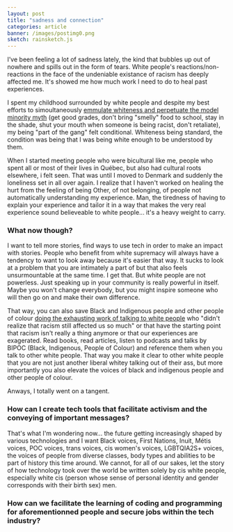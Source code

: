 ```yaml
---
layout: post
title: "sadness and connection"
categories: article
banner: /images/postimg0.png
sketch: rainsketch.js
---
```


I’ve been feeling a lot of sadness lately, the kind that bubbles up out of nowhere and spills out in the form of tears.  White people's reactions/non-reactions in the face of the undeniable existance of racism has deeply affected me. It's showed me how much work I need to do to heal past experiences.

I spent my childhood surrounded by white people and despite my best efforts to simoultaneously [emmulate whiteness and perpetuate the model minority myth](https://www.mic.com/p/no-more-model-minorities-its-time-for-asian-americans-to-confront-anti-blackness-22974833) (get good grades, don't bring "smelly" food to school, stay in the shade, shut your mouth when someone is being racist, don't retaliate), my being "part of the gang" felt conditional. Whiteness being standard, the condition was being that I was being white enough to be understood by them.  

When I started meeting people who were bicultural like me, people who spent all or most of their lives in Québec, but also had cultural roots elsewhere, i felt seen.  That was until I moved to Denmark and suddenly the loneliness set in all over again.  I realize that I haven't worked on healing the hurt from the feeling of being Other, of not belonging, of people not automatically understanding my experience.  Man, the tiredness of having to explain your experience and tailor it in a way that makes the very real experience sound believeable to white people... it's a heavy weight to carry. 

### What now though?

I want to tell more stories, find ways to use tech in order to make an impact with stories.  People who benefit from white supremacy will always have a tendency to want to look away because it's easier that way.  It sucks to look at a problem that you are intimately a part of but that also feels unsurmountable at the same time. I get that. But white people are not powerless.  Just speaking up in your community is really powerful in itself.  Maybe you won't change everybody, but you might inspire someone who will then go on and make their own difference. 

That way, you can also save Black and Indigenous people and other people of colour [doing the exhausting work of talking to white people](https://www.theguardian.com/world/2017/may/30/why-im-no-longer-talking-to-white-people-about-race) who "didn't realize that racism still affected us so much" or that have the starting point that racism isn't really a thing anymore or that our experiences are exagerated. Read books, read articles, listen to podcasts and talks by BIPOC (Black, Indigenous, People of Colour) and reference them when you talk to other white people.  That way you make it clear to other white people that you are not just another liberal whitey talking out of their ass, but more importantly you also elevate the voices of black and indigenous people and other people of colour. 

Anways, I totally went on a tangent. 

### How can I create tech tools that facilitate activism and the conveying of important messages? 

That's what I'm wondering now... the future getting increasingly shaped by various technologies and I want Black voices, First Nations, Inuit, Métis voices, POC voices, trans voices, cis women's voices, LGBTQIA2S+ voices, the voices of people from diverse classes, body types and abilities to be part of history this time around.  We cannot, for all of our sakes, let the story of how technology took over the world be written solely by cis white people, especially white cis (person whose sense of personal identity and gender corresponds with their birth sex) men.    

### How can we facilitate the learning of coding and programming for aforementionned people and secure jobs within the tech industry?



